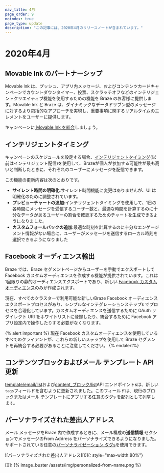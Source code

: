 ```yaml
---
nav_title: 4月
page_order: 9
noindex: true
page_type: update
description: "この記事には、2020年4月のリリースノートが含まれています。"
---
```

# 2020年4月

## Movable Ink のパートナーシップ

Movable Ink は、プッシュ、アプリ内メッセージ、およびコンテンツカードキャンペーンでカウントダウンタイマー、投票、スクラッチオフなどのインテリジェントクリエイティブ機能を使用するための機能を Braze のお客様に提供します。Movable Ink と Braze は、ダイナミックなデータドリブン型のメッセージに対するより包括的なアプローチを実現し、重要事項に関するリアルタイムのエレメントをユーザーに提供します。

キャンペーンに[ Movable Ink を統合]({{site.baseurl}}/partners/channel_extensions/creative_and_personalization/intelligent_creative/movable_ink/)しましょう。

## インテリジェントタイミング

キャンペーンのスケジュールを設定する場合、[インテリジェントタイミング]({{site.baseurl}}/user_guide/sage_ai/intelligence/intelligent_timing/)(以前はインテリジェント配信)を使用して、Brazeが個人が参加する可能性が最も高いと判断したときに、それぞれのユーザーにメッセージを配信できます。

この機能の更新内容は次のとおりです。
- **サイレント時間の明確化**:サイレント時間機能に変更はありませんが、UI は明確化のために調整されています。
- **プレビューチャートの追加**:インテリジェントタイミングを使用して、1日の各時間にメッセージを受信するユーザー数と、最適な時間を計算するのに十分なデータがあるユーザーの割合を確認するためのチャートを生成できるようになりました。
- **カスタムフォールバックの追加**:最適な時刻を計算するのに十分なエンゲージメント情報がない場合に、ユーザーがメッセージを送信するローカル時刻を選択できるようになりました

## Facebook オーディエンス輸出

Braze では、Braze セグメントページからユーザーを手動でエクスポートして Facebook カスタムオーディエンスを作成する機能が提供されています。これは1回限りの静的オーディエンスエクスポートであり、新しい [Facebook カスタムオーディエンス]({{site.baseurl}}/partners/facebook/)のみが作成されます。

現在、すべてのクラスターで利用可能な新しいBraze Facebook オーディエンスエクスポートプロセスがあり、シンプルなインテグレーションステップs でプロセスを合理化しています。カスタムオーディエンスを送信するために OAuth リダイレクト URI をホワイトリストに登録したり、統合するために Facebook アプリ設定内で操作したりする必要がなくなります。

{% alert important %}
現在 Facebook カスタムオーディエンスを使用しているすべてのクライアントが、これらの新しいステップを使用して Braze セグメントを再統合する必要があることに注意してください。
{% endalert%}


## コンテンツブロックおよびメール テンプレート API 更新

[template/email/list]({{site.baseurl}}/api/endpoints/templates/email_templates/get_list_email_templates/)および[content_ブロック/list]({{site.baseurl}}/api/endpoints/templates/content_blocks_templates/get_list_email_content_blocks/)API エンドポイントsは、新しい`tags`フィールドを含むように更新されました。このフィールドは、現行のブロックまたはメール テンプレートにアプリする任意のタグs を配列として列挙します。

## パーソナライズされた差出人アドレス

メール メッセージをBraze 内で作成するときに、メール構成の**送信情報** セクションでメッセージのFrom Address をパーソナライズできるようになりました。サポートされている任意の[パーソナライゼーション タグs]({{site.baseurl}}/user_guide/personalization_and_dynamic_content/liquid/supported_personalization_tags/)を使用できます。

![パーソナライズされた差出人アドレス][0]{: style="max-width:80%"}

[0]: {% image_buster /assets/img/personalized-from-name.png %}
